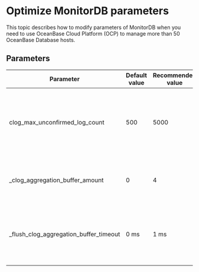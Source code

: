 # Optimize MonitorDB parameters

This topic describes how to modify parameters of MonitorDB when you need to use OceanBase Cloud Platform (OCP) to manage more than 50 OceanBase Database hosts.

## Parameters

|               Parameter                | Default value | Recommended value |                                     Description                                     |
|----------------------------------------|---------------|-------------------|-------------------------------------------------------------------------------------|
| clog_max_unconfirmed_log_count         | 500           | 5000              | Specifies the maximum number of unconfirmed logs allowed in the transaction module. |
| _clog_aggregation_buffer_amount        | 0             | 4                 | Specifies the number of aggregation buffers of clogs.                               |
| _flush_clog_aggregation_buffer_timeout | 0 ms          | 1 ms              | Specifies the time interval for refreshing the transaction aggregation buffer.      |
